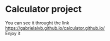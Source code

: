 # Calculator project
You can see it throught the link https://gabrielalvb.github.io/calculator.github.io/
<br/>Enjoy it
